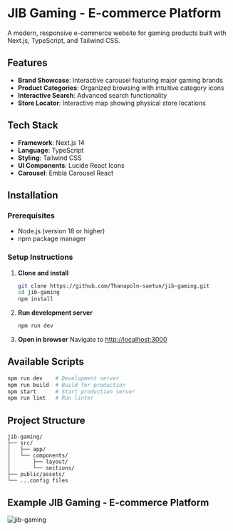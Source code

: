 # JIB Gaming - E-commerce Platform

A modern, responsive e-commerce website for gaming products built with Next.js, TypeScript, and Tailwind CSS.

## Features

- **Brand Showcase**: Interactive carousel featuring major gaming brands
- **Product Categories**: Organized browsing with intuitive category icons
- **Interactive Search**: Advanced search functionality
- **Store Locator**: Interactive map showing physical store locations

## Tech Stack

- **Framework**: Next.js 14
- **Language**: TypeScript
- **Styling**: Tailwind CSS
- **UI Components**: Lucide React Icons
- **Carousel**: Embla Carousel React

## Installation

### Prerequisites

- Node.js (version 18 or higher)
- npm package manager

### Setup Instructions

1. **Clone and install**

   ```bash
   git clone https://github.com/Thanapoln-saetun/jib-gaming.git
   cd jib-gaming
   npm install
   ```

2. **Run development server**

   ```bash
   npm run dev
   ```

3. **Open in browser**
   Navigate to [http://localhost:3000](http://localhost:3000)

## Available Scripts

```bash
npm run dev    # Development server
npm run build  # Build for production
npm start      # Start production server
npm run lint   # Run linter
```

## Project Structure

```
jib-gaming/
├── src/
│   ├── app/
│   └── components/
│       ├── layout/
│       └── sections/
├── public/assets/
└── ...config files
```


## Example JIB Gaming - E-commerce Platform
![jib-gaming](https://github.com/user-attachments/assets/bbafc2da-beab-49e4-8ab4-dfeba0304a73)






